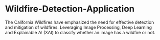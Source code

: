 # Wildfire-Detection-Application
The California Wildfires have emphasized the need for effective detection and mitigation of wildfires. Leveraging Image Processing, Deep Learning and Explainable AI (XAI) to classify whether an image has a wildfire or not. 
